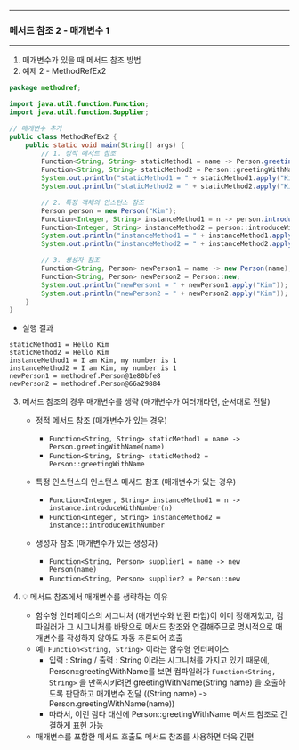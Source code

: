 -----
### 메서드 참조 2 - 매개변수 1
-----
1. 매개변수가 있을 때 메서드 참조 방법
2. 예제 2 - MethodRefEx2
```java
package methodref;

import java.util.function.Function;
import java.util.function.Supplier;

// 매개변수 추가
public class MethodRefEx2 {
    public static void main(String[] args) {
        // 1. 정적 메서드 참조
        Function<String, String> staticMethod1 = name -> Person.greetingWithName(name);
        Function<String, String> staticMethod2 = Person::greetingWithName;
        System.out.println("staticMethod1 = " + staticMethod1.apply("Kim"));
        System.out.println("staticMethod2 = " + staticMethod2.apply("Kim"));

        // 2. 특정 객체의 인스턴스 참조
        Person person = new Person("Kim");
        Function<Integer, String> instanceMethod1 = n -> person.introduceWithNumber(n);
        Function<Integer, String> instanceMethod2 = person::introduceWithNumber;
        System.out.println("instanceMethod1 = " + instanceMethod1.apply(1));
        System.out.println("instanceMethod2 = " + instanceMethod2.apply(1));

        // 3. 생성자 참조
        Function<String, Person> newPerson1 = name -> new Person(name);
        Function<String, Person> newPerson2 = Person::new;
        System.out.println("newPerson1 = " + newPerson1.apply("Kim"));
        System.out.println("newPerson2 = " + newPerson2.apply("Kim"));
    }
}
```

  - 실행 결과
```
staticMethod1 = Hello Kim
staticMethod2 = Hello Kim
instanceMethod1 = I am Kim, my number is 1
instanceMethod2 = I am Kim, my number is 1
newPerson1 = methodref.Person@1e80bfe8
newPerson2 = methodref.Person@66a29884
```

3. 메서드 참조의 경우 매개변수를 생략 (매개변수가 여러개라면, 순서대로 전달)
   - 정적 메서드 참조 (매개변수가 있는 경우)
     + ```Function<String, String> staticMethod1 = name -> Person.greetingWithName(name)```
     + ```Function<String, String> staticMethod2 = Person::greetingWithName```

   - 특정 인스턴스의 인스턴스 메서드 참조 (매개변수가 있는 경우)
     + ```Function<Integer, String> instanceMethod1 = n -> instance.introduceWithNumber(n)```
     + ```Function<Integer, String> instanceMethod2 = instance::introduceWithNumber```

   - 생성자 참조 (매개변수가 있는 생성자)
     + ```Function<String, Person> supplier1 = name -> new Person(name)```
     + ```Function<String, Person> supplier2 = Person::new```

4. 💡 메서드 참조에서 매개변수를 생략하는 이유
   - 함수형 인터페이스의 시그니처 (매개변수와 반환 타입)이 이미 정해져있고, 컴파일러가 그 시그니처를 바탕으로 메서드 참조와 연결해주므로 명시적으로 매개변수를 작성하지 않아도 자동 추론되어 호출
   - 예) ```Function<String, String>``` 이라는 함수형 인터페이스
       + 입력 : String / 출력 : String 이라는 시그니처를 가지고 있기 때문에, Person::greetingWithName를 보면 컴파일러가 ```Function<String, String>``` 을 만족시키려면 greetingWithName(String name) 을 호출하도록 판단하고 매개변수 전달 ((String name) -> Person.greetingWithName(name))
       + 따라서, 이런 람다 대신에 Person::greetingWithName 메서드 참조로 간결하게 표현 가능
   - 매개변수를 포함한 메서드 호출도 메서드 참조를 사용하면 더욱 간편
